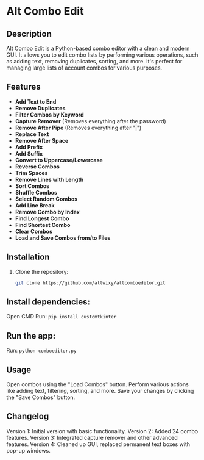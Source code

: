 # Alt Combo Edit

## Description

Alt Combo Edit is a Python-based combo editor with a clean and modern GUI. It allows you to edit combo lists by performing various operations, such as adding text, removing duplicates, sorting, and more. It's perfect for managing large lists of account combos for various purposes.

## Features

- **Add Text to End**
- **Remove Duplicates**
- **Filter Combos by Keyword**
- **Capture Remover** (Removes everything after the password)
- **Remove After Pipe** (Removes everything after "|")
- **Replace Text**
- **Remove After Space**
- **Add Prefix**
- **Add Suffix**
- **Convert to Uppercase/Lowercase**
- **Reverse Combos**
- **Trim Spaces**
- **Remove Lines with Length**
- **Sort Combos**
- **Shuffle Combos**
- **Select Random Combos**
- **Add Line Break**
- **Remove Combo by Index**
- **Find Longest Combo**
- **Find Shortest Combo**
- **Clear Combos**
- **Load and Save Combos from/to Files**

## Installation

1. Clone the repository:
   ```bash
   git clone https://github.com/altwixy/altcomboeditor.git
## Install dependencies:

Open CMD
Run: `pip install customtkinter`
## Run the app:

Run: `python comboeditor.py`
## Usage
Open combos using the "Load Combos" button.
Perform various actions like adding text, filtering, sorting, and more.
Save your changes by clicking the "Save Combos" button.
## Changelog
Version 1: Initial version with basic functionality.
Version 2: Added 24 combo features.
Version 3: Integrated capture remover and other advanced features.
Version 4: Cleaned up GUI, replaced permanent text boxes with pop-up windows.
